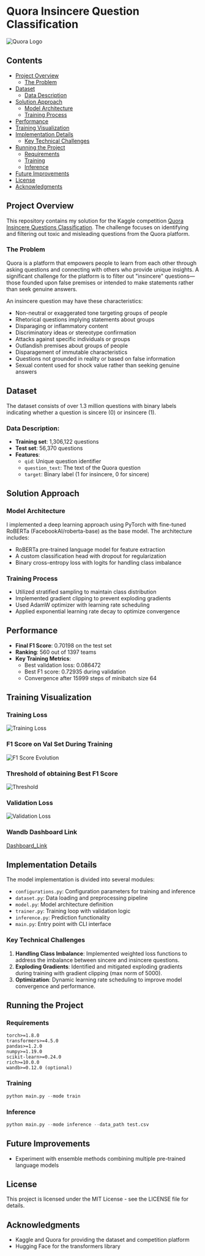 # Quora Insincere Question Classification

![Quora Logo](https://upload.wikimedia.org/wikipedia/commons/thumb/9/91/Quora_logo_2015.svg/250px-Quora_logo_2015.svg.png)

## Contents
- [Project Overview](#project-overview)
  - [The Problem](#the-problem)
- [Dataset](#dataset)
  - [Data Description](#data-description)
- [Solution Approach](#solution-approach)
  - [Model Architecture](#model-architecture)
  - [Training Process](#training-process)
- [Performance](#performance)
- [Training Visualization](#training-visualization)
- [Implementation Details](#implementation-details)
  - [Key Technical Challenges](#key-technical-challenges)
- [Running the Project](#running-the-project)
  - [Requirements](#requirements)
  - [Training](#training)
  - [Inference](#inference)
- [Future Improvements](#future-improvements)
- [License](#license)
- [Acknowledgments](#acknowledgments)

## Project Overview

This repository contains my solution for the Kaggle 
competition [Quora Insincere Questions Classification](https://www.kaggle.com/c/quora-insincere-questions-classification). 
The challenge focuses on identifying and filtering out 
toxic and misleading questions from the Quora platform.

### The Problem

Quora is a platform that empowers people to learn from 
each other through asking questions and connecting with 
others who provide unique insights. A significant challenge 
for the platform is to filter out "insincere" questions—those 
founded upon false premises or intended to make statements 
rather than seek genuine answers.

An insincere question may have these characteristics:

- Non-neutral or exaggerated tone targeting groups of people
- Rhetorical questions implying statements about groups
- Disparaging or inflammatory content
- Discriminatory ideas or stereotype confirmation
- Attacks against specific individuals or groups
- Outlandish premises about groups of people
- Disparagement of immutable characteristics
- Questions not grounded in reality or based on false information
- Sexual content used for shock value rather than seeking genuine answers

## Dataset

The dataset consists of over 1.3 million questions with binary 
labels indicating whether a question is sincere (0) or insincere (1).

### Data Description:

- **Training set**: 1,306,122 questions
- **Test set**: 56,370 questions
- **Features**:
  - `qid`: Unique question identifier
  - `question_text`: The text of the Quora question
  - `target`: Binary label (1 for insincere, 0 for sincere)

## Solution Approach

### Model Architecture

I implemented a deep learning approach using PyTorch with 
fine-tuned RoBERTa (FacebookAI/roberta-base) as the base 
model. The architecture includes:

- RoBERTa pre-trained language model for feature extraction
- A custom classification head with dropout for regularization
- Binary cross-entropy loss with logits for handling class imbalance

### Training Process

- Utilized stratified sampling to maintain class distribution
- Implemented gradient clipping to prevent exploding gradients
- Used AdamW optimizer with learning rate scheduling
- Applied exponential learning rate decay to optimize convergence

## Performance

- **Final F1 Score**: 0.70198 on the test set
- **Ranking**: 560 out of 1397 teams
- **Key Training Metrics**:
  - Best validation loss: 0.086472
  - Best F1 score: 0.72935 during validation
  - Convergence after 15999 steps of minibatch size 64

## Training Visualization

### Training Loss

![Training Loss](./Results/Train%20Loss.png)

### F1 Score on Val Set During Training

![F1 Score Evolution](./Results/F1%20Score%20on%20Val%20set.png)

### Threshold of obtaining Best F1 Score

![Threshold](./Results/Threshold%20of%20Obtaining%20best%20F1%20Score.png)

### Validation Loss

![Validation Loss](./Results/Validation%20Loss.png)

### Wandb Dashboard Link
[Dashboard_Link](https://wandb.ai/shobhitshukla6535-iit-kharagpur/question-classification/workspace?nw=nwusershobhitshukla6535)

## Implementation Details

The model implementation is divided into several modules:

- `configurations.py`: Configuration parameters for training and inference
- `dataset.py`: Data loading and preprocessing pipeline
- `model.py`: Model architecture definition
- `trainer.py`: Training loop with validation logic
- `inference.py`: Prediction functionality
- `main.py`: Entry point with CLI interface

### Key Technical Challenges

1. **Handling Class Imbalance**: Implemented weighted loss 
   functions to address the imbalance between sincere and 
   insincere questions.
2. **Exploding Gradients**: Identified and mitigated exploding 
   gradients during training with gradient clipping (max norm of 5000).
3. **Optimization**: Dynamic learning rate scheduling to improve 
   model convergence and performance.

## Running the Project

### Requirements

```
torch>=1.8.0
transformers>=4.5.0
pandas>=1.2.0
numpy>=1.19.0
scikit-learn>=0.24.0
rich>=10.0.0
wandb>=0.12.0 (optional)
```

### Training

```python
python main.py --mode train
```

### Inference

```python
python main.py --mode inference --data_path test.csv
```

## Future Improvements

- Experiment with ensemble methods combining multiple pre-trained language models

## License

This project is licensed under the MIT License - see the LICENSE file for details.

## Acknowledgments

- Kaggle and Quora for providing the dataset and competition platform
- Hugging Face for the transformers library
